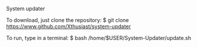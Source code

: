 System updater

To download, just clone the repository: 
$ git clone https://www.github.com/Xthusiast/system-updater

To run, type in a terminal:
$ bash /home/$USER/System-Updater/update.sh

